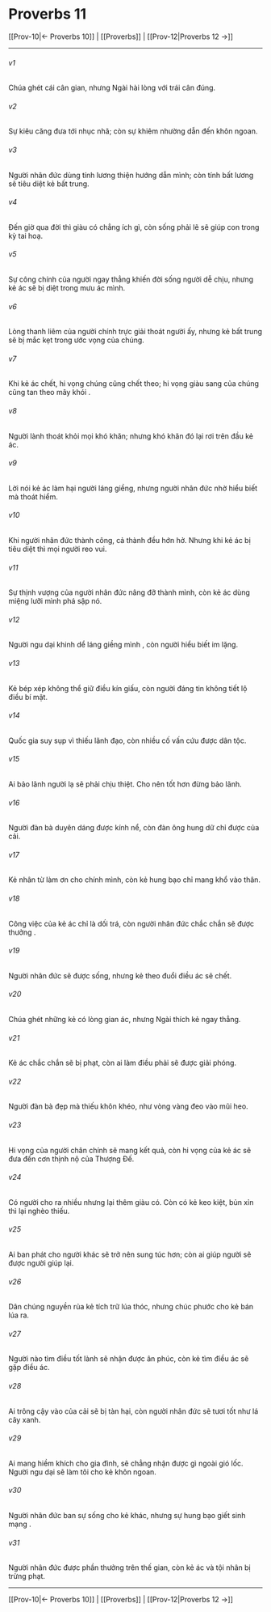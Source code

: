 # Proverbs 11

[[Prov-10|← Proverbs 10]] | [[Proverbs]] | [[Prov-12|Proverbs 12 →]]
***



###### v1 
Chúa ghét cái cân gian, nhưng Ngài hài lòng với trái cân đúng. 

###### v2 
Sự kiêu căng đưa tới nhục nhã; còn sự khiêm nhường dẫn đến khôn ngoan. 

###### v3 
Người nhân đức dùng tính lương thiện hướng dẫn mình; còn tính bất lương sẽ tiêu diệt kẻ bất trung. 

###### v4 
Đến giờ qua đời thì giàu có chẳng ích gì, còn sống phải lẽ sẽ giúp con trong kỳ tai hoạ. 

###### v5 
Sự công chính của người ngay thẳng khiến đời sống người dễ chịu, nhưng kẻ ác sẽ bị diệt trong mưu ác mình. 

###### v6 
Lòng thanh liêm của người chính trực giải thoát người ấy, nhưng kẻ bất trung sẽ bị mắc kẹt trong ước vọng của chúng. 

###### v7 
Khi kẻ ác chết, hi vọng chúng cũng chết theo; hi vọng giàu sang của chúng cũng tan theo mây khói . 

###### v8 
Người lành thoát khỏi mọi khó khăn; nhưng khó khăn đó lại rơi trên đầu kẻ ác. 

###### v9 
Lời nói kẻ ác làm hại người láng giềng, nhưng người nhân đức nhờ hiểu biết mà thoát hiểm. 

###### v10 
Khi người nhân đức thành công, cả thành đều hớn hở. Nhưng khi kẻ ác bị tiêu diệt thì mọi người reo vui. 

###### v11 
Sự thịnh vượng của người nhân đức nâng đỡ thành mình, còn kẻ ác dùng miệng lưỡi mình phá sập nó. 

###### v12 
Người ngu dại khinh dể láng giềng mình , còn người hiểu biết im lặng. 

###### v13 
Kẻ bép xép không thể giữ điều kín giấu, còn người đáng tin không tiết lộ điều bí mật. 

###### v14 
Quốc gia suy sụp vì thiếu lãnh đạo, còn nhiều cố vấn cứu được dân tộc. 

###### v15 
Ai bảo lãnh người lạ sẽ phải chịu thiệt. Cho nên tốt hơn đừng bảo lãnh. 

###### v16 
Người đàn bà duyên dáng được kính nể, còn đàn ông hung dữ chỉ được của cải. 

###### v17 
Kẻ nhân từ làm ơn cho chính mình, còn kẻ hung bạo chỉ mang khổ vào thân. 

###### v18 
Công việc của kẻ ác chỉ là dối trá, còn người nhân đức chắc chắn sẽ được thưởng . 

###### v19 
Người nhân đức sẽ được sống, nhưng kẻ theo đuổi điều ác sẽ chết. 

###### v20 
Chúa ghét những kẻ có lòng gian ác, nhưng Ngài thích kẻ ngay thẳng. 

###### v21 
Kẻ ác chắc chắn sẽ bị phạt, còn ai làm điều phải sẽ được giải phóng. 

###### v22 
Người đàn bà đẹp mà thiếu khôn khéo, như vòng vàng đeo vào mũi heo. 

###### v23 
Hi vọng của người chân chính sẽ mang kết quả, còn hi vọng của kẻ ác sẽ đưa đến cơn thịnh nộ của Thượng Đế. 

###### v24 
Có người cho ra nhiều nhưng lại thêm giàu có. Còn có kẻ keo kiệt, bủn xỉn thì lại nghèo thiếu. 

###### v25 
Ai ban phát cho người khác sẽ trở nên sung túc hơn; còn ai giúp người sẽ được người giúp lại. 

###### v26 
Dân chúng nguyền rủa kẻ tích trữ lúa thóc, nhưng chúc phước cho kẻ bán lúa ra. 

###### v27 
Người nào tìm điều tốt lành sẽ nhận được ân phúc, còn kẻ tìm điều ác sẽ gặp điều ác. 

###### v28 
Ai trông cậy vào của cải sẽ bị tàn hại, còn người nhân đức sẽ tươi tốt như lá cây xanh. 

###### v29 
Ai mang hiềm khích cho gia đình, sẽ chẳng nhận được gì ngoài gió lốc. Người ngu dại sẽ làm tôi cho kẻ khôn ngoan. 

###### v30 
Người nhân đức ban sự sống cho kẻ khác, nhưng sự hung bạo giết sinh mạng . 

###### v31 
Người nhân đức được phần thưởng trên thế gian, còn kẻ ác và tội nhân bị trừng phạt.

***
[[Prov-10|← Proverbs 10]] | [[Proverbs]] | [[Prov-12|Proverbs 12 →]]
